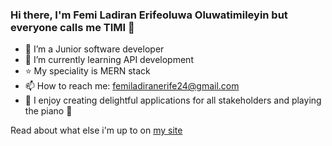 ### Hi there, I'm Femi Ladiran Erifeoluwa Oluwatimileyin but everyone calls me TIMI 👋


- 💼 I’m a Junior software developer
- 🌱 I’m currently learning API development
- ⭐ My speciality is MERN stack
- 📫 How to reach me: femiladiranerife24@gmail.com
- 💜 I enjoy creating delightful applications for all stakeholders and playing the piano 🎹 

Read about what else i'm up to on [my site](https://for-timi.github.io/My-Portfolio/) 

